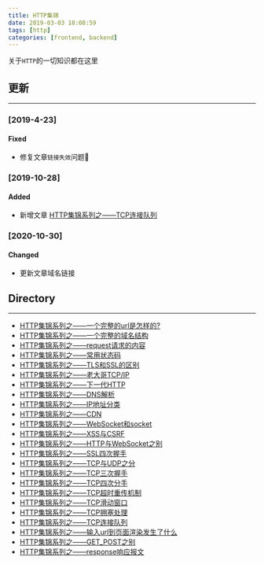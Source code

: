 ```yaml
---
title: HTTP集锦
date: 2019-03-03 18:08:59
tags: [http]
categories: [frontend, backend]
---
```


关于`HTTP`的一切知识都在这里


<!-- more -->


## 更新

------

### [2019-4-23]

#### Fixed

- 修复文章`链接失效`问题🐷

### [2019-10-28]

#### Added

- 新增文章 [HTTP集锦系列之——TCP连接队列](https://yyge.top/blog/2019/10/28/HTTP%E9%9B%86%E9%94%A6%E7%B3%BB%E5%88%97%E4%B9%8B%E2%80%94%E2%80%94TCP%E8%BF%9E%E6%8E%A5%E9%98%9F%E5%88%97/)

### [2020-10-30]

#### Changed

- 更新文章域名链接

## Directory

------

- [HTTP集锦系列之——一个完整的url是怎样的?](https://yyge.top/blog/2019/03/03/HTTP%E9%9B%86%E9%94%A6%E7%B3%BB%E5%88%97%E4%B9%8B%E2%80%94%E2%80%94%E4%B8%80%E4%B8%AA%E5%AE%8C%E6%95%B4%E7%9A%84url%E6%98%AF%E6%80%8E%E6%A0%B7%E7%9A%84/)
- [HTTP集锦系列之——一个完整的域名结构](https://yyge.top/blog/2019/03/03/HTTP%E9%9B%86%E9%94%A6%E7%B3%BB%E5%88%97%E4%B9%8B%E2%80%94%E2%80%94%E4%B8%80%E4%B8%AA%E5%AE%8C%E6%95%B4%E7%9A%84%E5%9F%9F%E5%90%8D%E7%BB%93%E6%9E%84/)
- [HTTP集锦系列之——request请求的内容](https://yyge.top/blog/2019/03/04/HTTP%E9%9B%86%E9%94%A6%E7%B3%BB%E5%88%97%E4%B9%8B%E2%80%94%E2%80%94request%E8%AF%B7%E6%B1%82%E7%9A%84%E5%86%85%E5%AE%B9/)
- [HTTP集锦系列之——常用状态码](https://yyge.top/blog/2019/03/04/HTTP%E9%9B%86%E9%94%A6%E7%B3%BB%E5%88%97%E4%B9%8B%E2%80%94%E2%80%94%E5%B8%B8%E7%94%A8%E7%8A%B6%E6%80%81%E7%A0%81/)
- [HTTP集锦系列之——TLS和SSL的区别](https://yyge.top/blog/2019/03/04/HTTP%E9%9B%86%E9%94%A6%E7%B3%BB%E5%88%97%E4%B9%8B%E2%80%94%E2%80%94TLS%E5%92%8CSSL%E7%9A%84%E5%8C%BA%E5%88%AB/)
- [HTTP集锦系列之——老大哥TCP/IP](https://yyge.top/blog/2019/03/04/HTTP%E9%9B%86%E9%94%A6%E7%B3%BB%E5%88%97%E4%B9%8B%E2%80%94%E2%80%94%E8%80%81%E5%A4%A7%E5%93%A5TCP-IP/)
- [HTTP集锦系列之——下一代HTTP](https://yyge.top/blog/2019/03/04/HTTP%E9%9B%86%E9%94%A6%E7%B3%BB%E5%88%97%E4%B9%8B%E2%80%94%E2%80%94%E4%B8%8B%E4%B8%80%E4%BB%A3HTTP/)
- [HTTP集锦系列之——DNS解析](https://yyge.top/blog/2019/03/06/HTTP%E9%9B%86%E9%94%A6%E7%B3%BB%E5%88%97%E4%B9%8B%E2%80%94%E2%80%94DNS%E8%A7%A3%E6%9E%90/)
- [HTTP集锦系列之——IP地址分类](https://yyge.top/blog/2019/03/06/HTTP%E9%9B%86%E9%94%A6%E7%B3%BB%E5%88%97%E4%B9%8B%E2%80%94%E2%80%94IP%E5%9C%B0%E5%9D%80%E5%88%86%E7%B1%BB/)
- [HTTP集锦系列之——CDN](https://yyge.top/blog/2019/03/06/HTTP%E9%9B%86%E9%94%A6%E7%B3%BB%E5%88%97%E4%B9%8B%E2%80%94%E2%80%94CDN/)
- [HTTP集锦系列之——WebSocket和socket](https://yyge.top/blog/2019/03/08/HTTP%E9%9B%86%E9%94%A6%E7%B3%BB%E5%88%97%E4%B9%8B%E2%80%94%E2%80%94WebSocket%E4%B8%8Esocket/)
- [HTTP集锦系列之——XSS与CSRF](https://yyge.top/blog/2019/03/09/HTTP%E9%9B%86%E9%94%A6%E7%B3%BB%E5%88%97%E4%B9%8B%E2%80%94%E2%80%94XSS%E4%B8%8ECSRF/)
- [HTTP集锦系列之——HTTP与WebSocket之别](https://yyge.top/blog/2019/03/17/HTTP%E9%9B%86%E9%94%A6%E7%B3%BB%E5%88%97%E4%B9%8B%E2%80%94%E2%80%94HTTP%E4%B8%8EWebSocket%E4%B9%8B%E5%88%AB/)
- [HTTP集锦系列之——SSL四次握手](https://yyge.top/blog/2019/03/18/HTTP%E9%9B%86%E9%94%A6%E7%B3%BB%E5%88%97%E4%B9%8B%E2%80%94%E2%80%94SSL%E5%9B%9B%E6%AC%A1%E6%8F%A1%E6%89%8B/)
- [HTTP集锦系列之——TCP与UDP之分](https://yyge.top/blog/2019/03/16/HTTP%E9%9B%86%E9%94%A6%E7%B3%BB%E5%88%97%E4%B9%8B%E2%80%94%E2%80%94TCP%E4%B8%8EUDP%E4%B9%8B%E5%88%86/)
- [HTTP集锦系列之——TCP三次握手](https://yyge.top/blog/2019/03/16/HTTP%E9%9B%86%E9%94%A6%E7%B3%BB%E5%88%97%E4%B9%8B%E2%80%94%E2%80%94TCP%E4%B8%89%E6%AC%A1%E6%8F%A1%E6%89%8B/)
- [HTTP集锦系列之——TCP四次分手](https://yyge.top/blog/2019/03/16/HTTP%E9%9B%86%E9%94%A6%E7%B3%BB%E5%88%97%E4%B9%8B%E2%80%94%E2%80%94TCP%E5%9B%9B%E6%AC%A1%E5%88%86%E6%89%8B/)
- [HTTP集锦系列之——TCP超时重传机制](https://yyge.top/blog/2019/03/16/HTTP%E9%9B%86%E9%94%A6%E7%B3%BB%E5%88%97%E4%B9%8B%E2%80%94%E2%80%94TCP%E8%B6%85%E6%97%B6%E9%87%8D%E4%BC%A0%E6%9C%BA%E5%88%B6/)
- [HTTP集锦系列之——TCP滑动窗口](https://yyge.top/blog/2019/03/16/HTTP%E9%9B%86%E9%94%A6%E7%B3%BB%E5%88%97%E4%B9%8B%E2%80%94%E2%80%94TCP%E6%BB%91%E5%8A%A8%E7%AA%97%E5%8F%A3/)
- [HTTP集锦系列之——TCP拥塞处理](https://yyge.top/blog/2019/03/16/HTTP%E9%9B%86%E9%94%A6%E7%B3%BB%E5%88%97%E4%B9%8B%E2%80%94%E2%80%94TCP%E6%8B%A5%E5%A1%9E%E5%A4%84%E7%90%86/)
- [HTTP集锦系列之——TCP连接队列](https://yyge.top/blog/2019/10/28/HTTP%E9%9B%86%E9%94%A6%E7%B3%BB%E5%88%97%E4%B9%8B%E2%80%94%E2%80%94TCP%E8%BF%9E%E6%8E%A5%E9%98%9F%E5%88%97/)
- [HTTP集锦系列之——输入url到页面渲染发生了什么](https://yyge.top/blog/2019/03/18/HTTP%E9%9B%86%E9%94%A6%E7%B3%BB%E5%88%97%E4%B9%8B%E2%80%94%E2%80%94%E8%BE%93%E5%85%A5url%E5%88%B0%E9%A1%B5%E9%9D%A2%E6%B8%B2%E6%9F%93%E5%8F%91%E7%94%9F%E4%BA%86%E4%BB%80%E4%B9%88/)
- [HTTP集锦系列之——GET_POST之别](https://yyge.top/blog/2019/04/25/HTTP%E9%9B%86%E9%94%A6%E7%B3%BB%E5%88%97%E4%B9%8B%E2%80%94%E2%80%94GET-POST%E4%B9%8B%E5%88%AB/)
- [HTTP集锦系列之——response响应报文](https://yyge.top/blog/2019/04/25/HTTP%E9%9B%86%E9%94%A6%E7%B3%BB%E5%88%97%E4%B9%8B%E2%80%94%E2%80%94response%E5%93%8D%E5%BA%94%E6%8A%A5%E6%96%87/)